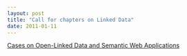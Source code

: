 ```yaml
---
layout: post
title: "Call for chapters on Linked Data"
date: 2011-01-11
---
```


<a href="http://www.igi-global.com/AuthorsEditors/AuthorEditorResources/CallForBookChapters/CallForChapterDetails.aspx?CallForContentId=ca2c6f97-85f8-4e05-9dd5-01895e30bb0a">Cases on Open-Linked Data and Semantic Web Applications</a>
